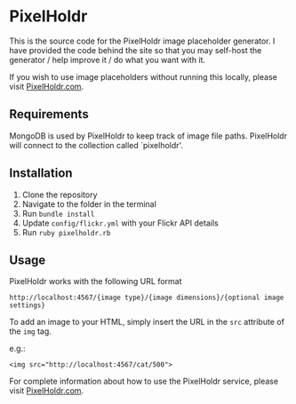 PixelHoldr
==========

This is the source code for the PixelHoldr image placeholder generator. I have provided the code behind the site so that you may self-host the generator / help improve it / do what you want with it.

If you wish to use image placeholders without running this locally, please visit [PixelHoldr.com](http://pixelholdr.com).

Requirements
------------
MongoDB is used by PixelHoldr to keep track of image file paths. PixelHoldr will connect to the collection called `pixelholdr'.

Installation
------------
1. Clone the repository
2. Navigate to the folder in the terminal 
3. Run `bundle install`
4. Update `config/flickr.yml` with your Flickr API details
4. Run `ruby pixelholdr.rb`

Usage
-----
PixelHoldr works with the following URL format 

```
http://localhost:4567/{image type}/{image dimensions}/{optional image settings}
```

To add an image to your HTML, simply insert the URL in the `src` attribute of the `img` tag. 

e.g.:
```
<img src="http://localhost:4567/cat/500">
```

For complete information about how to use the PixelHoldr service, please visit [PixelHoldr.com](http://pixelholdr.com).